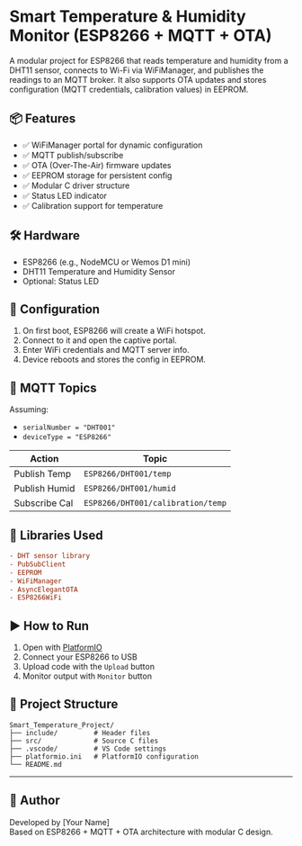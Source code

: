 # Smart Temperature & Humidity Monitor (ESP8266 + MQTT + OTA)

A modular project for ESP8266 that reads temperature and humidity from a DHT11 sensor, connects to Wi-Fi via WiFiManager, and publishes the readings to an MQTT broker. It also supports OTA updates and stores configuration (MQTT credentials, calibration values) in EEPROM.

## 📦 Features

- ✅ WiFiManager portal for dynamic configuration
- ✅ MQTT publish/subscribe
- ✅ OTA (Over-The-Air) firmware updates
- ✅ EEPROM storage for persistent config
- ✅ Modular C driver structure
- ✅ Status LED indicator
- ✅ Calibration support for temperature

## 🛠️ Hardware

- ESP8266 (e.g., NodeMCU or Wemos D1 mini)
- DHT11 Temperature and Humidity Sensor
- Optional: Status LED

## 🔧 Configuration

1. On first boot, ESP8266 will create a WiFi hotspot.
2. Connect to it and open the captive portal.
3. Enter WiFi credentials and MQTT server info.
4. Device reboots and stores the config in EEPROM.

## 🧪 MQTT Topics

Assuming:
- `serialNumber = "DHT001"`
- `deviceType = "ESP8266"`

| Action         | Topic                                  |
|----------------|----------------------------------------|
| Publish Temp   | `ESP8266/DHT001/temp`                  |
| Publish Humid  | `ESP8266/DHT001/humid`                 |
| Subscribe Cal  | `ESP8266/DHT001/calibration/temp`      |

## 🧰 Libraries Used

```ini
- DHT sensor library
- PubSubClient
- EEPROM
- WiFiManager
- AsyncElegantOTA
- ESP8266WiFi
```

## ▶️ How to Run

1. Open with [PlatformIO](https://platformio.org/)
2. Connect your ESP8266 to USB
3. Upload code with the `Upload` button
4. Monitor output with `Monitor` button

## 📂 Project Structure

```
Smart_Temperature_Project/
├── include/         # Header files
├── src/             # Source C files
├── .vscode/         # VS Code settings
├── platformio.ini   # PlatformIO configuration
└── README.md
```

---

## 🙌 Author

Developed by [Your Name]  
Based on ESP8266 + MQTT + OTA architecture with modular C design.
